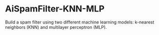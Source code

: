 # AiSpamFilter-KNN-MLP
Build a spam filter using two different machine learning models: k-nearest neighbors (KNN) and multilayer perceptron (MLP).
